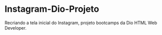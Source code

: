 # Instagram-Dio-Projeto
Recriando a tela inicial do Instagram, projeto bootcamps da Dio HTML Web Developer.

